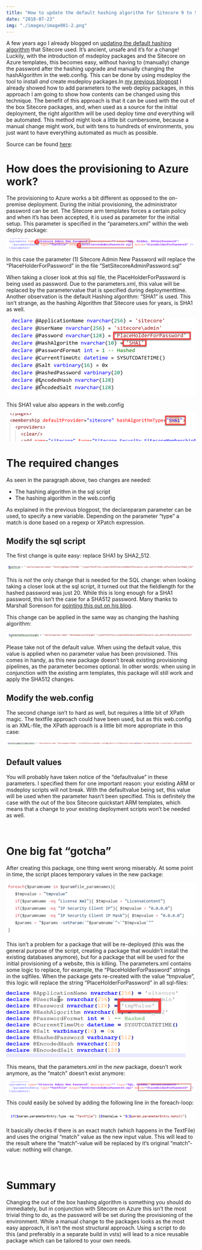 ```yaml
---
title: "How to update the default hashing algorithm for Sitecore 9 to SHA512 using msdeploy"
date: "2018-07-23"
img: "./images/image001-2.png"
---
```


A few years ago I already blogged on [updating the default hashing algorithm](http://blog.baslijten.com/sitecore-security-1-how-to-replace-the-password-hashing-algorithm/) that Sitecore used. It’s ancient, unsafe and it’s for a change! Luckily, with the introduction of msdeploy packages and the Sitecore on Azure templates, this becomes easy, without having to (manually) change the password after the hashing upgrade and manually changing the hashAlgorithm in the web.config. This can be done by using msdeploy the tool to install _and_ create msdeploy packages.In [my previous blogpost](http://blog.baslijten.com/how-to-deploy-sitecore-web-deploy-packages-using-the-vsts-azure-app-service-task/) I already showed how to add parameters to the web deploy packages, in this approach I am going to show how contents can be changed using this technique. The benefit of this approach is that it can be used with the out of the box Sitecore packages, and, when used as a source for the initial deployment, the right algorithm will be used deploy time _and_ everything will be automated. This method might look a little bit cumbersome, because a manual change might work, but with tens to hundreds of environments, you just want to have everything automated as much as possible.

Source can be found [here](https://github.com/BasLijten/sitecore-create-packages):

# How does the provisioning to Azure work?

The provisioning to Azure works a bit different as opposed to the on-premise deployment. During the initial provisioning, the administrator password can be set. The Sitecore arm templates forces a certain policy and when it’s has been accepted, it is used as parameter for the initial setup. This parameter is specified in the “parameters.xml” within the web deploy package:

![](images/img_5b558409170b1.png)

In this case the parameter (1) Sitecore Admin New Password will replace the “PlaceHolderForPassword” in the file “SetSitecoreAdminPassword.sql”

When taking a closer look at this sql file, the PlaceHolderForPassword is being used as password. Due to the parameters.xml, this value will be replaced by the parametervalue that is specified during deploymenttime. Another observation is the default Hashing algorithm: “SHA1” is used. This isn’t strange, as the hashing Algorithm that Sitecore uses for years, is SHA1 as well.

![](images/img_5b55841b4b321.png)

This SHA1 value also appears in the web.config

![](images/img_5b55843099aa5.png)

# The required changes

As seen in the paragraph above, two changes are needed:

- The hashing algorithm in the sql script
- The hashing algorithm in the web.config

As explained in the previous blogpost, the declareparam parameter can be used, to specify a new variable. Depending on the parameter “type” a match is done based on a regexp or XPatch expression.

## Modify the sql script

The first change is quite easy: replace SHA1 by SHA2\_512.

![](images/img_5b5584475d03c.png)

This is _not_ the only change that is needed for the SQL change: when looking taking a closer look at the sql script, it turned out that the fieldlength for the hashed password was just 20. While this is long enough for a SHA1 password, this isn’t the case for a SHA512 password. Many thanks to Marshall Sorenson for [pointing this out on his blog](https://blogs.perficient.com/sitecore/2018/06/20/upgrading-the-password-hashing-algorithm-for-sitecore-9-installs/).

This change can be applied in the same way as changing the hashing algorithm:

![](images/img_5b55845538133.png)

Please take not of the default value. When using the default value, this value is applied when no parameter value has been provisioned. This comes in handy, as this new package doesn’t break existing provisioning pipelines, as the parameter becomes optional. In other words: when using in conjunction with the existing arm templates, this package will still work and apply the SHA512 changes.

## Modify the web.config

The second change isn’t to hard as well, but requires a little bit of XPath magic. The textfile approach could have been used, but as this web.config is an XML-file, the XPath approach is a little bit more appropriate in this case:

![](images/img_5b55846637634.png)

## Default values

You will probably have taken notice of the “defaultvalue” in these parameters. I specified them for one important reason: your existing ARM or msdeploy scripts will not break. With the defaultvalue being set, this value will be used when the parameter hasn’t been specified. This is definitely the case with the out of the box Sitecore quickstart ARM templates, which means that a change to your existing deployment scripts won’t be needed as well.

 

# One big fat “gotcha”

After creating this package, one thing went wrong miserably. At some point in time, the script places temporary values in the new package:

![](images/img_5b558479dcf83.png)

This isn’t a problem for a package that will be re-deployed (this was the general purpose of the script, creating a package that wouldn’t install the existing databases anymore), but for a package that will be used for the initial provisioning of a website, this is killing. The parameters.xml contains some logic to replace, for example, the “PlaceHolderForPassword” strings in the sqlfiles. When the package gets re-created with the value “tmpvalue”, this logic will replace the string “PlaceHolderForPassword” in all sql-files:

![](images/img_5b5584918c2cc.png)

This means, that the parameters.xml in the _new_ package, doesn’t work anymore, as the “match” doesn’t exist anymore:

![](images/img_5b5584a022201.png)

This could easily be solved by adding the following line in the foreach-loop:

![](images/img_5b5584b04f876.png)

It basically checks if there is an exact match (which happens in the TextFile) and uses the original “match” value as the new input value. This will lead to the result where the “match”-value will be replaced by it’s original “match”-value: nothing will change.

 

# Summary

Changing the out of the box hashing algorithm is something you should do immediately, but in conjunction with Sitecore on Azure this isn’t the most trivial thing to do, as the password will be set during the provisioning of the environment. While a manual change to the packages looks as the most easy approach, it isn’t the most structural approach. Using a script to do this (and preferably in a separate build in vsts) will lead to a nice reusable package which can be tailored to your own needs.
